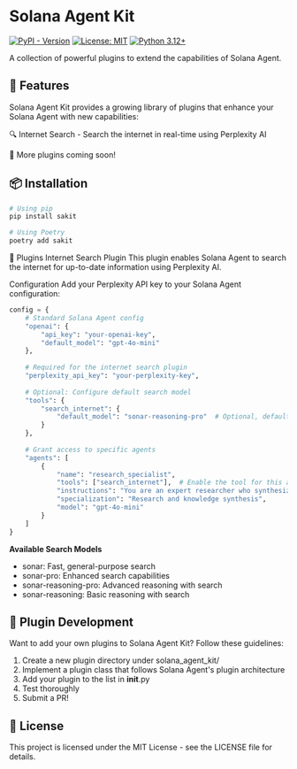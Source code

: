 # Solana Agent Kit

[![PyPI - Version](https://img.shields.io/pypi/v/sakit)](https://pypi.org/project/sakit)
[![License: MIT](https://img.shields.io/badge/License-MIT-green.svg)](https://opensource.org/licenses/MIT)
[![Python 3.12+](https://img.shields.io/badge/python-3.12+-orange.svg)](https://www.python.org/downloads/)

A collection of powerful plugins to extend the capabilities of Solana Agent.

## 🚀 Features
Solana Agent Kit provides a growing library of plugins that enhance your Solana Agent with new capabilities:

🔍 Internet Search - Search the internet in real-time using Perplexity AI

📝 More plugins coming soon!

## 📦 Installation

```bash
# Using pip
pip install sakit

# Using Poetry
poetry add sakit
```

🔌 Plugins
Internet Search Plugin
This plugin enables Solana Agent to search the internet for up-to-date information using Perplexity AI.

Configuration
Add your Perplexity API key to your Solana Agent configuration:

```python
config = {
    # Standard Solana Agent config
    "openai": {
        "api_key": "your-openai-key",
        "default_model": "gpt-4o-mini"
    },
    
    # Required for the internet search plugin
    "perplexity_api_key": "your-perplexity-key",
    
    # Optional: Configure default search model
    "tools": {
        "search_internet": {
            "default_model": "sonar-reasoning-pro"  # Optional, defaults to "sonar"
        }
    },
    
    # Grant access to specific agents
    "agents": [
        {
            "name": "research_specialist",
            "tools": ["search_internet"],  # Enable the tool for this agent
            "instructions": "You are an expert researcher who synthesizes complex information clearly.",
            "specialization": "Research and knowledge synthesis",
            "model": "gpt-4o-mini"
        }
    ]
}
```

**Available Search Models**
* sonar: Fast, general-purpose search
* sonar-pro: Enhanced search capabilities
* sonar-reasoning-pro: Advanced reasoning with search
* sonar-reasoning: Basic reasoning with search

## 🧩 Plugin Development
Want to add your own plugins to Solana Agent Kit? Follow these guidelines:

1. Create a new plugin directory under solana_agent_kit/
2. Implement a plugin class that follows Solana Agent's plugin architecture
3. Add your plugin to the list in __init__.py
4. Test thoroughly
5. Submit a PR!

## 📄 License
This project is licensed under the MIT License - see the LICENSE file for details.
